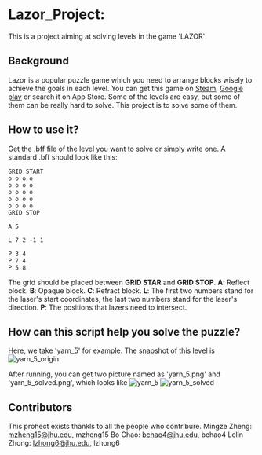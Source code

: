 # Lazor_Project: 
This is a project aiming at solving levels in the game 'LAZOR'
## Background
Lazor is a popular puzzle game which you need to arrange blocks wisely to achieve the goals in each level. You can get this game on [Steam](https://store.steampowered.com/app/341290/Lazors/), [Google play](https://play.google.com/store/apps/details?id=net.pyrosphere.lazors&hl=en_US&gl=US) or search it on App Store. Some of the levels are easy, but some of them can be really hard to solve. This project is to solve some of them.

## How to use it?
Get the .bff file of the level you want to solve or simply write one. A standard .bff should look like this:
```
GRID START
o o o o
o o o o
o o o o
o o o o
o o o o
GRID STOP

A 5

L 7 2 -1 1

P 3 4
P 7 4
P 5 8
```
The grid should be placed between **GRID STAR** and **GRID STOP**.
**A**: Reflect block.
**B**: Opaque block.
**C**: Refract block.
**L**: The first two numbers stand for the laser's start coordinates, the last two numbers stand for the laser's direction.
**P**: The positions that lazers need to intersect.

## How can this script help you solve the puzzle?
Here, we take 'yarn_5' for example. The snapshot of this level is 
![yarn_5_origin](/assets/images/yarn_5_origin.jpg)

After running, you can get two picture named as 'yarn_5.png' and 'yarn_5_solved.png', which looks like 
![yarn_5](/assets/images/yarn_5.png)
![yarn_5_solved](/assets/images/yarn_5_solved.png)

## Contributors
This prohect exists thankls to all the people who contribure.
Mingze Zheng: mzheng15@jhu.edu, mzheng15
Bo Chao: bchao4@jhu.edu, bchao4
Lelin Zhong: lzhong6@jhu.edu, lzhong6